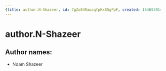 ```yaml
---
{title: author.N-Shazeer, id: 7gZo84RauaqfpKxS5gPpF, created: 1646939147183, updated: 1646939147183}
---
```

# author.N-Shazeer

## Author names:

- Noam Shazeer